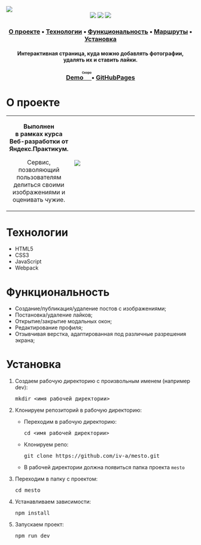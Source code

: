 <img src="https://user-images.githubusercontent.com/61308457/169084662-b24045df-34c3-4350-97eb-6659f8381d55.svg" />

<div align="center">
  <img src="https://img.shields.io/badge/JavaScript-202124?style=flat-square&logo=javascript&logoColor=F7DF1E" />
  <img src="https://img.shields.io/badge/HTML5-E34F26?style=flat-square&logo=html5&logoColor=white" />
  <img src="https://img.shields.io/badge/CSS3-1572B6?style=flat-square&logo=css3&logoColor=white" />
</div>

<h3 align="center">
  <a href="#about">О проекте</a>
  •
  <a href="#techs">Технологии</a>
  •
  <a href="#functionality">Функциональность</a>
  •
  <a href="#routes">Маршруты</a>
  •
  <a href="#install">Установка</a>
</h3>

<h4 align=center>Интерактивная страница, куда можно добавлять фотографии, удалять их и ставить лайки.</h4>

<h3 align="center">
  <a href="#" title="Link">Demo<ruby>&nbsp;<rt>Скоро</rt></ruby></a> 
  •
  <a href="https://iv-a.github.io/mesto/index.html">GitHubPages</a>
</h3>

<h1 id="about">О проекте</h1>
<table>
  <tbody>
    <tr>
      <td>
        <p align="center"><b>Выполнен <br> в рамках курса Веб-разработки от Яндекс.Практикум. </b><p>
        <p align="center">Сервис, позволяющий пользователям делиться своими изображениями и оценивать чужие.</p>
      </td>
      <td width="70%"><img src="https://user-images.githubusercontent.com/61308457/168448705-1d49221c-23e8-4bea-b1dd-698e1f825b82.gif"/></td>
    </tr>
  </tbody>
</table>

<h1 id="techs">Технологии</h1>
<ul>
  <li>HTML5</li>
  <li>CSS3</li>
  <li>JavaScript</li>
  <li>Webpack</li>
</ul>

<h1 id="functionality">Функциональность</h1>
<ul>
  <li>Создание/публикация/удаление постов с изображениями;</li>
  <li>Постановка/удаление лайков;</li>
  <li>Открытие/закрытие модальных окон;</li>
  <li>Редактирование профиля;</li>
  <li>Отзывчивая верстка, адаптированная под различные разрешения экрана;</li>
</ul>

<h1 id="install">Установка</h1>
<ol>
<li>
  <p>Создаем рабочую директорию с произвольным именем (например dev):</p>
<pre>
mkdir <имя рабочей директории>
</pre>
</li>
<li>
  <p>Клонируем репозиторий в рабочую директорию:</p>
  <ul>
  <li>
    <p>Переходим в рабочую директорию:</p>
<pre>
cd <имя рабочей директории>
</pre>
  </li>
  <li>
    <p>Клонируем репо:</p>
<pre>
git clone https://github.com/iv-a/mesto.git
</pre>
  </li>
    <li>
      В рабочей директории должна появиться папка проекта <code>mesto</code>
    </li>
  </ul>
</li>
<li>
  <p>Переходим в папку с проектом:</p>
<pre>
cd mesto
</pre>
</li>
<li>
  <p>Устанавливаем зависимости:</p>
<pre>
npm install
</pre>
</li>
<li>
  <p>Запускаем проект:</p>
<pre>
npm run dev
</pre>
</li>
</ol>
